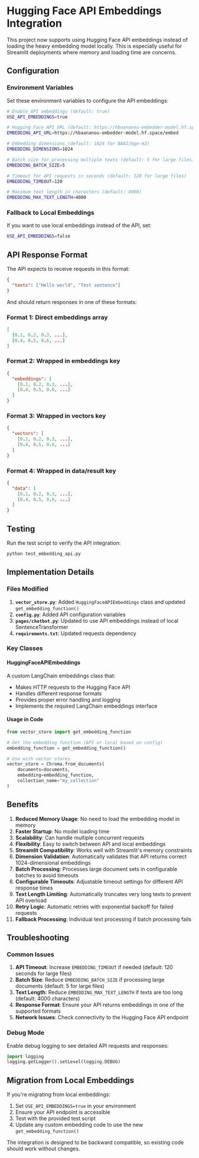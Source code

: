 # Hugging Face API Embeddings Integration

This project now supports using Hugging Face API embeddings instead of loading the heavy embedding model locally. This is especially useful for Streamlit deployments where memory and loading time are concerns.

## Configuration

### Environment Variables

Set these environment variables to configure the API embeddings:

```bash
# Enable API embeddings (default: true)
USE_API_EMBEDDINGS=true

# Hugging Face API URL (default: https://hbaananou-embedder-model.hf.space/embed)
EMBEDDING_API_URL=https://hbaananou-embedder-model.hf.space/embed

# Embedding dimensions (default: 1024 for BAAI/bge-m3)
EMBEDDING_DIMENSIONS=1024

# Batch size for processing multiple texts (default: 5 for large files)
EMBEDDING_BATCH_SIZE=5

# Timeout for API requests in seconds (default: 120 for large files)
EMBEDDING_TIMEOUT=120

# Maximum text length in characters (default: 4000)
EMBEDDING_MAX_TEXT_LENGTH=4000
```

### Fallback to Local Embeddings

If you want to use local embeddings instead of the API, set:

```bash
USE_API_EMBEDDINGS=false
```

## API Response Format

The API expects to receive requests in this format:

```json
{
  "texts": ["Hello world", "Test sentence"]
}
```

And should return responses in one of these formats:

### Format 1: Direct embeddings array
```json
[
  [0.1, 0.2, 0.3, ...],
  [0.4, 0.5, 0.6, ...]
]
```

### Format 2: Wrapped in embeddings key
```json
{
  "embeddings": [
    [0.1, 0.2, 0.3, ...],
    [0.4, 0.5, 0.6, ...]
  ]
}
```

### Format 3: Wrapped in vectors key
```json
{
  "vectors": [
    [0.1, 0.2, 0.3, ...],
    [0.4, 0.5, 0.6, ...]
  ]
}
```

### Format 4: Wrapped in data/result key
```json
{
  "data": [
    [0.1, 0.2, 0.3, ...],
    [0.4, 0.5, 0.6, ...]
  ]
}
```

## Testing

Run the test script to verify the API integration:

```bash
python test_embedding_api.py
```

## Implementation Details

### Files Modified

1. **`vector_store.py`**: Added `HuggingFaceAPIEmbeddings` class and updated `get_embedding_function()`
2. **`config.py`**: Added API configuration variables
3. **`pages/chatbot.py`**: Updated to use API embeddings instead of local SentenceTransformer
4. **`requirements.txt`**: Updated requests dependency

### Key Classes

#### HuggingFaceAPIEmbeddings

A custom LangChain embeddings class that:
- Makes HTTP requests to the Hugging Face API
- Handles different response formats
- Provides proper error handling and logging
- Implements the required LangChain embeddings interface

#### Usage in Code

```python
from vector_store import get_embedding_function

# Get the embedding function (API or local based on config)
embedding_function = get_embedding_function()

# Use with vector stores
vector_store = Chroma.from_documents(
    documents=documents,
    embedding=embedding_function,
    collection_name="my_collection"
)
```

## Benefits

1. **Reduced Memory Usage**: No need to load the embedding model in memory
2. **Faster Startup**: No model loading time
3. **Scalability**: Can handle multiple concurrent requests
4. **Flexibility**: Easy to switch between API and local embeddings
5. **Streamlit Compatibility**: Works well with Streamlit's memory constraints
6. **Dimension Validation**: Automatically validates that API returns correct 1024-dimensional embeddings
7. **Batch Processing**: Processes large document sets in configurable batches to avoid timeouts
8. **Configurable Timeouts**: Adjustable timeout settings for different API response times
9. **Text Length Limiting**: Automatically truncates very long texts to prevent API overload
10. **Retry Logic**: Automatic retries with exponential backoff for failed requests
11. **Fallback Processing**: Individual text processing if batch processing fails

## Troubleshooting

### Common Issues

1. **API Timeout**: Increase `EMBEDDING_TIMEOUT` if needed (default: 120 seconds for large files)
2. **Batch Size**: Reduce `EMBEDDING_BATCH_SIZE` if processing large documents (default: 5 for large files)
3. **Text Length**: Reduce `EMBEDDING_MAX_TEXT_LENGTH` if texts are too long (default: 4000 characters)
4. **Response Format**: Ensure your API returns embeddings in one of the supported formats
5. **Network Issues**: Check connectivity to the Hugging Face API endpoint

### Debug Mode

Enable debug logging to see detailed API requests and responses:

```python
import logging
logging.getLogger().setLevel(logging.DEBUG)
```

## Migration from Local Embeddings

If you're migrating from local embeddings:

1. Set `USE_API_EMBEDDINGS=true` in your environment
2. Ensure your API endpoint is accessible
3. Test with the provided test script
4. Update any custom embedding code to use the new `get_embedding_function()`

The integration is designed to be backward compatible, so existing code should work without changes. 